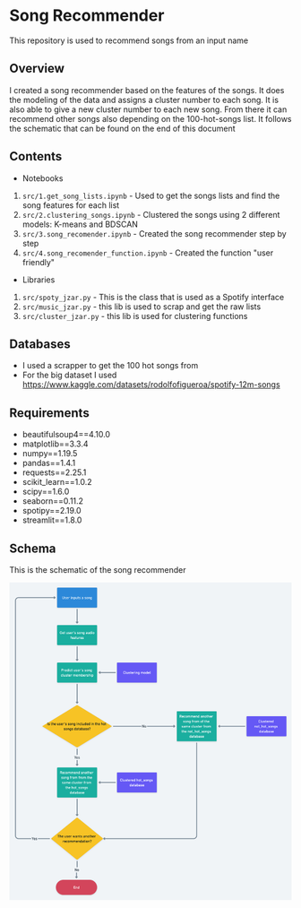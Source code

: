 # Song Recommender

This repository is used to recommend songs from an input name

## Overview

I created a song recommender based on the features of the songs. It does the modeling of the data and assigns a cluster number to each song. It is also able to give a new cluster number to each new song. From there it can recommend other songs also depending on the 100-hot-songs list. It follows the schematic that can be found on the end of this document



## Contents

- Notebooks
1. `src/1.get_song_lists.ipynb` - Used to get the songs lists and find the song features for each list
2. `src/2.clustering_songs.ipynb` - Clustered the songs using 2 different models: K-means and BDSCAN
3. `src/3.song_recomender.ipynb` - Created the song recommender step by step
4. `src/4.song_recomender_function.ipynb` - Created the function "user friendly"

- Libraries
1. `src/spoty_jzar.py` - This is the class that is used as a Spotify interface
2. `src/music_jzar.py` - this lib is used to scrap and get the raw lists
3. `src/cluster_jzar.py` - this lib is used for clustering functions

## Databases

- I used a scrapper to get the 100 hot songs from 
- For the big dataset I used https://www.kaggle.com/datasets/rodolfofigueroa/spotify-12m-songs

## Requirements

- beautifulsoup4==4.10.0
- matplotlib==3.3.4
- numpy==1.19.5
- pandas==1.4.1
- requests==2.25.1
- scikit_learn==1.0.2
- scipy==1.6.0
- seaborn==0.11.2
- spotipy==2.19.0
- streamlit==1.8.0

## Schema

This is the schematic of the song recommender

![title](img/schema.png)
